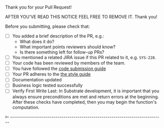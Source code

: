 Thank you for your Pull Request!

AFTER YOU'VE READ THIS NOTICE FEEL FREE TO REMOVE IT.
Thank you!

Before you submitting, please check that:

- [ ] You added a brief description of the PR, e.g.:
  - What does it do?
  - What important points reviewers should know?
  - Is there something left for follow-up PRs?
- [ ] You mentioned a related JIRA issue if this PR related to it, e.g. `SYS-228`.
- [ ] Your code has been reviewed by members of the team.
- [ ] You have followed the [code submission guide](https://artoscs.atlassian.net/wiki/spaces/ST/pages/127139861/Code+Submission+Guide)
- [ ] Your PR adheres to the [the style guide](https://artoscs.atlassian.net/wiki/spaces/ST/pages/127139861/Code+Submission+Guide#Style-guide)
- [ ] Documentation updated
- [ ] Business logic tested successfully
- [ ] Verify First Write Last: In Substrate development, it is important that you always ensure preconditions are met and return errors at the beginning. After these checks have completed, then you may begin the function's computation.

✄ -----------------------------------------------------------------------------
